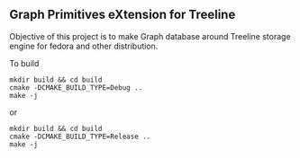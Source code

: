 ## Graph Primitives eXtension for Treeline

Objective of this project is to make Graph database around Treeline storage engine for fedora and other distribution.

To build
```
mkdir build && cd build
cmake -DCMAKE_BUILD_TYPE=Debug .. 
make -j
```
or
```
mkdir build && cd build
cmake -DCMAKE_BUILD_TYPE=Release .. 
make -j
```
